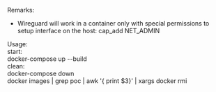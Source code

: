 
Remarks:
  * Wireguard will work in a container only with special permissions to setup interface on the host: cap_add NET_ADMIN

Usage:  
  start:  
    docker-compose up --build  
  clean:  
    docker-compose down  
    docker images | grep poc | awk '{ print $3}' | xargs docker rmi  
